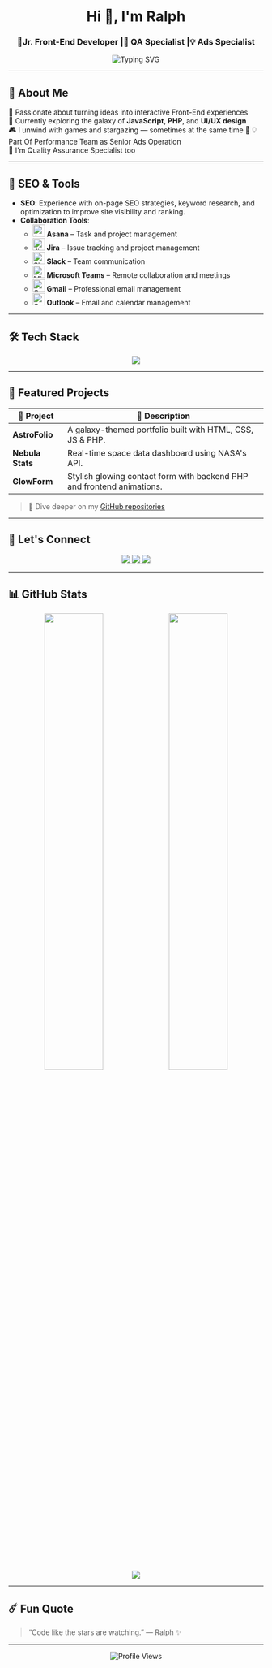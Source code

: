 <h1 align="center">Hi 👋, I'm Ralph</h1>
<h3 align="center">🚀Jr. Front-End Developer |🔎 QA Specialist |💡 Ads Specialist</h3>

<p align="center">
  <img src="https://readme-typing-svg.demolab.com?font=Orbitron&size=24&pause=1000&color=00FFFF&center=true&vCenter=true&width=500&lines=jr.+Front-End+Developer;Space+Lover;Creative+Thinker;Problem+Solver;Team+Player" alt="Typing SVG" />
</p>

---

## 🧠 About Me

🌟 Passionate about turning ideas into interactive Front-End experiences  
🚀 Currently exploring the galaxy of **JavaScript**, **PHP**, and **UI/UX design**  
🎮 I unwind with games and stargazing — sometimes at the same time 🌠
💡 Part Of Performance Team as Senior Ads Operation  
🔎 I'm Quality Assurance Specialist too 

---

## 🌟 SEO & Tools

- **SEO**: Experience with on-page SEO strategies, keyword research, and optimization to improve site visibility and ranking.
- **Collaboration Tools**: 
  - <img src="https://skillicons.dev/icons?i=asana" alt="Asana" width="24" height="24"/> **Asana** – Task and project management
  - <img src="https://skillicons.dev/icons?i=jira" alt="Jira" width="24" height="24"/> **Jira** – Issue tracking and project management
  - <img src="https://skillicons.dev/icons?i=slack" alt="Slack" width="24" height="24"/> **Slack** – Team communication
  - <img src="https://skillicons.dev/icons?i=teams" alt="Microsoft Teams" width="24" height="24"/> **Microsoft Teams** – Remote collaboration and meetings
  - <img src="https://skillicons.dev/icons?i=gmail" alt="Gmail" width="24" height="24"/> **Gmail** – Professional email management
  - <img src="https://skillicons.dev/icons?i=outlook" alt="Outlook" width="24" height="24"/> **Outlook** – Email and calendar management

---

## 🛠 Tech Stack

<p align="center">
  <img src="https://skillicons.dev/icons?i=html,css,js,php,github,figma,vscode&perline=7" />
</p>

---

## 🌌 Featured Projects

| 🌠 Project | 📝 Description |
|-----------|----------------|
| **AstroFolio** | A galaxy-themed portfolio built with HTML, CSS, JS & PHP. |
| **Nebula Stats** | Real-time space data dashboard using NASA's API. |
| **GlowForm** | Stylish glowing contact form with backend PHP and frontend animations. |

> 🚀 Dive deeper on my [GitHub repositories](https://github.com/Rtyz)

---

## 📡 Let's Connect

<p align="center">
  <a href="mailto:rlphclmnte@gmail.com">
    <img src="https://img.shields.io/badge/Gmail-D14836?style=for-the-badge&logo=gmail&logoColor=white" />
  </a>
  <a href="https://www.linkedin.com/in/ralph-clemente-001010289/">
    <img src="https://img.shields.io/badge/LinkedIn-0A66C2?style=for-the-badge&logo=linkedin&logoColor=white" />
  </a>
  <a href="https://github.com/Rtyz">
    <img src="https://img.shields.io/badge/GitHub-100000?style=for-the-badge&logo=github&logoColor=white" />
  </a>
</p>

---

## 📊 GitHub Stats

<p align="center">
  <img src="https://github-readme-stats.vercel.app/api?username=Rtyz&show_icons=true&theme=tokyonight&hide_border=true" width="48%"/>
  <img src="https://github-readme-streak-stats.herokuapp.com/?user=Rtyz&theme=tokyonight&hide_border=true" width="48%"/>
</p>

<p align="center">
  <img src="https://github-profile-summary-cards.vercel.app/api/cards/profile-details?username=Rtyz&theme=tokyonight" />
</p>

---

## ☄️ Fun Quote

> “Code like the stars are watching.” — Ralph ✨

---

<p align="center">
  <img src="https://komarev.com/ghpvc/?username=Rtyz&style=flat-square&color=00ffff" alt="Profile Views" />
</p>
